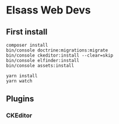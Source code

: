 # Elsass Web Devs


## First install
```shell
composer install
bin/console doctrine:migrations:migrate
bin/console ckeditor:install --clear=skip
bin/console elfinder:install 
bin/console assets:install

yarn install
yarn watch
```


## Plugins

### CKEditor

